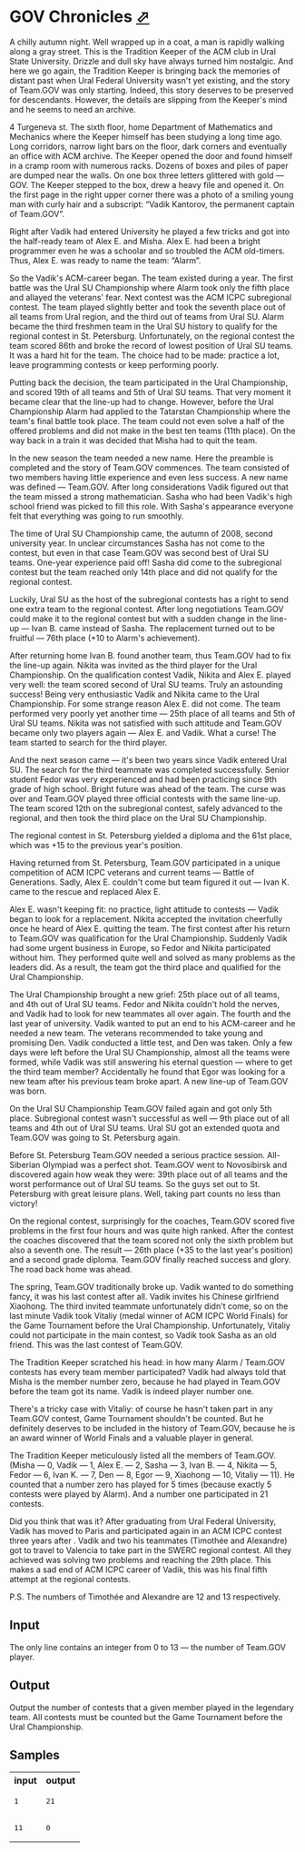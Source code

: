 # GOV Chronicles [⬀](https://acm.timus.ru/problem.aspx?space=1&num=1873)

A chilly autumn night. Well wrapped up in a coat, a man is rapidly walking along a gray street. This is the Tradition Keeper of the ACM club in Ural State University. Drizzle and dull sky have always turned him nostalgic. And here we go again, the Tradition Keeper is bringing back the memories of distant past when Ural Federal University wasn't yet existing, and the story of Team.GOV was only starting. Indeed, this story deserves to be preserved for descendants. However, the details are slipping from the Keeper's mind and he seems to need an archive.

4 Turgeneva st. The sixth floor, home Department of Mathematics and Mechanics where the Keeper himself has been studying a long time ago. Long corridors, narrow light bars on the floor, dark corners and eventually an office with ACM archive. The Keeper opened the door and found himself in a cramp room with numerous racks. Dozens of boxes and piles of paper are dumped near the walls. On one box three letters glittered with gold — GOV. The Keeper stepped to the box, drew a heavy file and opened it. On the first page in the right upper corner there was a photo of a smiling young man with curly hair and a subscript: “Vadik Kantorov, the permanent captain of Team.GOV”.

Right after Vadik had entered University he played a few tricks and got into the half-ready team of Alex E. and Misha. Alex E. had been a bright programmer even he was a schoolar and so troubled the ACM old-timers. Thus, Alex E. was ready to name the team: “Alarm”.

So the Vadik's ACM-career began. The team existed during a year. The first battle was the Ural SU Championship where Alarm took only the fifth place and allayed the veterans' fear. Next contest was the ACM ICPC subregional contest. The team played slightly better and took the seventh place out of all teams from Ural region, and the third out of teams from Ural SU. Alarm became the third freshmen team in the Ural SU history to qualify for the regional contest in St. Petersburg. Unfortunately, on the regional contest the team scored 86th and broke the record of lowest position of Ural SU teams. It was a hard hit for the team. The choice had to be made: practice a lot, leave programming contests or keep performing poorly.

Putting back the decision, the team participated in the Ural Championship, and scored 19th of all teams and 5th of Ural SU teams. That very moment it became clear that the line-up had to change. However, before the Ural Championship Alarm had applied to the Tatarstan Championship where the team's final battle took place. The team could not even solve a half of the offered problems and did not make in the best ten teams (11th place). On the way back in a train it was decided that Misha had to quit the team.

In the new season the team needed a new name. Here the preamble is completed and the story of Team.GOV commences. The team consisted of two members having little experience and even less success. A new name was defined — Team.GOV. After long considerations Vadik figured out that the team missed a strong mathematician. Sasha who had been Vadik's high school friend was picked to fill this role. With Sasha's appearance everyone felt that everything was going to run smoothly.

The time of Ural SU Championship came, the autumn of 2008, second university year. In unclear circumstances Sasha has not come to the contest, but even in that case Team.GOV was second best of Ural SU teams. One-year experience paid off! Sasha did come to the subregional contest but the team reached only 14th place and did not qualify for the regional contest.

Luckily, Ural SU as the host of the subregional contests has a right to send one extra team to the regional contest. After long negotiations Team.GOV could make it to the regional contest but with a sudden change in the line-up — Ivan B. came instead of Sasha. The replacement turned out to be fruitful — 76th place (+10 to Alarm's achievement).

After returning home Ivan B. found another team, thus Team.GOV had to fix the line-up again. Nikita was invited as the third player for the Ural Championship. On the qualification contest Vadik, Nikita and Alex E. played very well: the team scored second of Ural SU teams. Truly an astounding success!
Being very enthusiastic Vadik and Nikita came to the Ural Championship. For some strange reason Alex E. did not come. The team performed very poorly yet another time — 25th place of all teams and 5th of Ural SU teams. Nikita was not satisfied with such attitude and Team.GOV became only two players again — Alex E. and Vadik. What a curse! The team started to search for the third player.

And the next season came — it's been two years since Vadik entered Ural SU. The search for the third teammate was completed successfully. Senior student Fedor was very experienced and had been practicing since 9th grade of high school. Bright future was ahead of the team. The curse was over and Team.GOV played three official contests with the same line-up. The team scored 12th on the subregional contest, safely advanced to the regional, and then took the third place on the Ural SU Championship.

The regional contest in St. Petersburg yielded a diploma and the 61st place, which was +15 to the previous year's position.

Having returned from St. Petersburg, Team.GOV participated in a unique competition of ACM ICPC veterans and current teams — Battle of Generations. Sadly, Alex E. couldn't come but team figured it out — Ivan K. came to the rescue and replaced Alex E.

Alex E. wasn't keeping fit: no practice, light attitude to contests — Vadik began to look for a replacement. Nikita accepted the invitation cheerfully once he heard of Alex E. quitting the team. The first contest after his return to Team.GOV was qualification for the Ural Championship. Suddenly Vadik had some urgent business in Europe, so Fedor and Nikita participated without him. They performed quite well and solved as many problems as the leaders did. As a result, the team got the third place and qualified for the Ural Championship.

The Ural Championship brought a new grief: 25th place out of all teams, and 4th out of Ural SU teams. Fedor and Nikita couldn't hold the nerves, and Vadik had to look for new teammates all over again.
The fourth and the last year of university. Vadik wanted to put an end to his ACM-career and he needed a new team. The veterans recommended to take young and promising Den. Vadik conducted a little test, and Den was taken. Only a few days were left before the Ural SU Championship, almost all the teams were formed, while Vadik was still answering his eternal question — where to get the third team member? Accidentally he found that Egor was looking for a new team after his previous team broke apart. A new line-up of Team.GOV was born.

On the Ural SU Championship Team.GOV failed again and got only 5th place. Subregional contest wasn't successful as well — 9th place out of all teams and 4th out of Ural SU teams. Ural SU got an extended quota and Team.GOV was going to St. Petersburg again.

Before St. Petersburg Team.GOV needed a serious practice session. All-Siberian Olympiad was a perfect shot. Team.GOV went to Novosibirsk and discovered again how weak they were: 39th place out of all teams and the worst performance out of Ural SU teams. So the guys set out to St. Petersburg with great leisure plans. Well, taking part counts no less than victory!

On the regional contest, surprisingly for the coaches, Team.GOV scored five problems in the first four hours and was quite high ranked. After the contest the coaches discovered that the team scored not only the sixth problem but also a seventh one. The result — 26th place (+35 to the last year's position) and a second grade diploma. Team.GOV finally reached success and glory. The road back home was ahead.

The spring, Team.GOV traditionally broke up. Vadik wanted to do something fancy, it was his last contest after all. Vadik invites his Chinese girlfriend Xiaohong. The third invited teammate unfortunately didn't come, so on the last minute Vadik took Vitaliy (medal winner of ACM ICPC World Finals) for the Game Tournament before the Ural Championship. Unfortunately, Vitaliy could not participate in the main contest, so Vadik took Sasha as an old friend. This was the last contest of Team.GOV.

The Tradition Keeper scratched his head: in how many Alarm / Team.GOV contests has every team member participated? Vadik had always told that Misha is the member number zero, because he had played in Team.GOV before the team got its name. Vadik is indeed player number one.

There's a tricky case with Vitaliy: of course he hasn't taken part in any Team.GOV contest, Game Tournament shouldn't be counted. But he definitely deserves to be included in the history of Team.GOV, because he is an award winner of World Finals and a valuable player in general.

The Tradition Keeper meticulously listed all the members of Team.GOV. (Misha — 0, Vadik — 1, Alex E. — 2, Sasha — 3, Ivan B. — 4, Nikita — 5, Fedor — 6, Ivan K. — 7, Den — 8, Egor — 9, Xiaohong — 10, Vitaliy — 11). He counted that a number zero has played for 5 times (because exactly 5 contests were played by Alarm). And a number one participated in 21 contests.

Did you think that was it? After graduating from Ural Federal University, Vadik has moved to Paris and participated again in an ACM ICPC contest three years after . Vadik and two his teammates (Timothée and Alexandre) got to travel to Valencia to take part in the SWERC regional contest. All they achieved was solving two problems and reaching the 29th place. This makes a sad end of ACM ICPC career of Vadik, this was his final fifth attempt at the regional contests.

P.S. The numbers of Timothée and Alexandre are 12 and 13 respectively.

## Input

The only line contains an integer from 0 to 13 — the number of Team.GOV player.

## Output

Output the number of contests that a given member played in the legendary team. All contests must be counted but the Game Tournament before the Ural Championship.


## Samples

<table>
<tr>
<th>input</th>
<th>output</th>
</tr>
<tr>
<td style="vertical-align: top">
<pre style="white-space:pre">
1
</pre>
</td>
<td style="vertical-align: top">
<pre style="white-space:pre">
21
</pre>
</td>
</tr>
<tr>
<td style="vertical-align: top">
<pre style="white-space:pre">
11
</pre>
</td>
<td style="vertical-align: top">
<pre style="white-space:pre">
0
</pre>
</td>
</tr>
</table>
